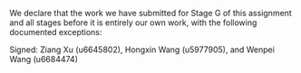We declare that the work we have submitted for Stage G of this assignment and all stages before it is entirely our own work, with the following documented exceptions:



Signed: Ziang Xu (u6645802), Hongxin Wang (u5977905), and Wenpei Wang (u6684474)
